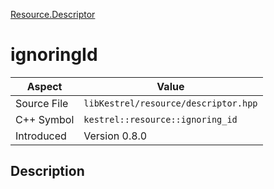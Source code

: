 [Resource.Descriptor](index)
# ignoringId
| Aspect | Value |
| --- | --- |
| Source File | `libKestrel/resource/descriptor.hpp` |
| C++ Symbol | `kestrel::resource::ignoring_id` |
| Introduced | Version 0.8.0 |
## Description


